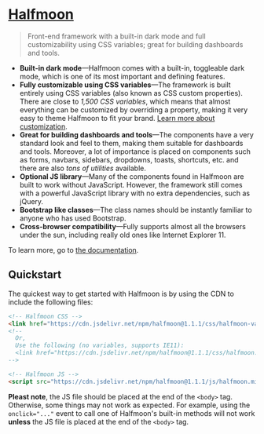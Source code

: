 # [Halfmoon](https://www.gethalfmoon.com)

> Front-end framework with a built-in dark mode and full customizability using CSS variables; great for building dashboards and tools.

- **Built-in dark mode**—Halfmoon comes with a built-in, toggleable dark mode, which is one of its most important and defining features.
- **Fully customizable using CSS variables**—The framework is built entirely using CSS variables (also known as CSS custom properties). There are close to *1,500 CSS variables*, which means that almost everything can be customized by overriding a property, making it very easy to theme Halfmoon to fit your brand. [Learn more about customization](https://www.gethalfmoon.com/docs/customize/).
- **Great for building dashboards and tools**—The components have a very standard look and feel to them, making them suitable for dashboards and tools. Moreover, a lot of importance is placed on components such as forms, navbars, sidebars, dropdowns, toasts, shortcuts, etc. and there are also *tons of utilities* available.
- **Optional JS library**—Many of the components found in Halfmoon are built to work without JavaScript. However, the framework still comes with a powerful JavaScript library with no extra dependencies, such as jQuery.
- **Bootstrap like classes**—The class names should be instantly familiar to anyone who has used Bootstrap.
- **Cross-browser compatibility**—Fully supports almost all the browsers under the sun, including really old ones like Internet Explorer 11.

To learn more, go to [the documentation](https://www.gethalfmoon.com/docs/introduction/).

## Quickstart

The quickest way to get started with Halfmoon is by using the CDN to include the following files:

```html
<!-- Halfmoon CSS -->
<link href="https://cdn.jsdelivr.net/npm/halfmoon@1.1.1/css/halfmoon-variables.min.css" rel="stylesheet" />
<!--
  Or,
  Use the following (no variables, supports IE11):
  <link href="https://cdn.jsdelivr.net/npm/halfmoon@1.1.1/css/halfmoon.min.css" rel="stylesheet" />
-->

<!-- Halfmoon JS -->
<script src="https://cdn.jsdelivr.net/npm/halfmoon@1.1.1/js/halfmoon.min.js"></script>
```

**Pleast note**, the JS file should be placed at the end of the `<body>` tag. Otherwise, some things may not work as expected. For example, using the `onclick="..."` event to call one of Halfmoon's built-in methods will not work **unless** the JS file is placed at the end of the `<body>` tag.
